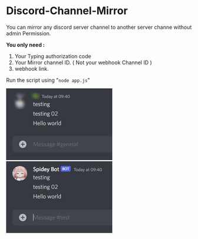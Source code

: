 # Discord-Channel-Mirror
You can mirror any discord server channel to another server channe without admin Permission.

**You only need :**
1. Your Typing authorization code  
2. Your Mirror channel ID. ( Not your webhook Channel ID )
3. webhook link.

Run the script using "`node app.js`"

![](images/image1.JPG)
![](images/image2.JPG)
